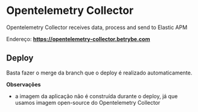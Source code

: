 # Opentelemetry Collector
Opentelemetry Collector receives data, process and send to Elastic APM

Endereço: **https://opentelemetry-collector.betrybe.com**

## Deploy

Basta fazer o merge da branch que o deploy é realizado automaticamente.

**Observações**

- a imagem da aplicação não é construída durante o deploy, já que usamos imagem open-source do Opentelemetry Collector
